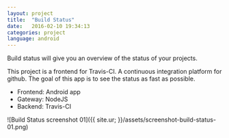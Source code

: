 ```yaml
---
layout: project
title:  "Build Status"
date:   2016-02-10 19:34:13
categories: project
language: android
---
```

Build status will give you an overview of the status of your projects.

This project is a frontend for Travis-CI. A continuous integration platform for github. The goal of this app is to see the status as fast as possible.

- Frontend: Android app
- Gateway: NodeJS
- Backend: Travis-CI

![Build Status screenshot 01]({{ site.ur; }}/assets/screenshot-build-status-01.png)
